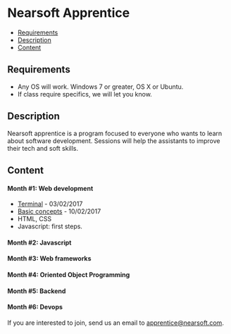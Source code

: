 # Nearsoft Apprentice

* [Requirements](#requirements)
* [Description](#description)
* [Content](#content)

## Requirements

* Any OS will work. Windows 7 or greater, OS X or Ubuntu.
* If class require specifics, we will let you know.

## Description
Nearsoft apprentice is a program focused to everyone who wants to learn about software development. Sessions will help the assistants to improve their tech and soft skills.

## Content

#### Month #1: Web development

* [Terminal](https://slides.com/cristiancota-1/apprentice) - 03/02/2017
* [Basic concepts](http://slides.com/cristiancota-1/basic-concepts#/) - 10/02/2017
* HTML, CSS
* Javascript: first steps.

#### Month #2: Javascript
#### Month #3: Web frameworks
#### Month #4: Oriented Object Programming
#### Month #5: Backend
#### Month #6: Devops

If you are interested to join, send us an email to <apprentice@nearsoft.com>.
